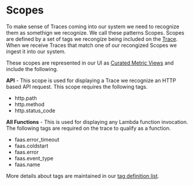<!--
title: Scopes
menuText: Scopes
description: Overview of concepts used on serevrless console. 
menuOrder: 4
-->

# Scopes
To make sense of Traces coming into our system we need to recognize 
them as somethign we recognize. We call these patterns Scopes. 
Scopes are defined by a set of tags we recongize being included 
on the [Trace](traces.md). When we receive Traces that match one of
our recongized Scopes we ingest it into our system.


These scopes are represented in our UI as [Curated Metric Views](../using/metrics.md)
and include the following. 

**API** - This scope is used for displaying a Trace we recognize an HTTP 
based API request. This scope requires the following tags.
* http.path
* http.method
* http.status_code

**All Functions** - This is used for displaying any Lambda function 
invocation. The following tags are required on the trace to qualify
as a function. 
* faas.error_timeout
* faas.coldstart
* faas.error
* faas.event_type
* faas.name

More details about tags are maintained in our [tag definition list](tags.md).
